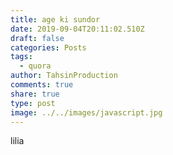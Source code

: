 ```yaml
---
title: age ki sundor
date: 2019-09-04T20:11:02.510Z
draft: false
categories: Posts
tags:
  - quora
author: TahsinProduction
comments: true
share: true
type: post
image: ../../images/javascript.jpg
---
```

lilia
